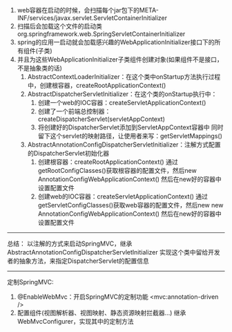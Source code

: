 1. web容器在启动的时候，会扫描每个jar包下的META-INF/services/javax.servlet.ServletContainerInitializer
2. 扫描后会加载这个文件的启动类 org.springframework.web.SpringServletContainerInitializer
3. spring的应用一启动就会加载感兴趣的WebApplicationInitializer接口下的所有组件(子类)
4. 并且为这些WebApplicationInitializer子类组件创建对象(如果组件不是接口，不是抽象类的话)
    1. AbstractContextLoaderInitializer：在这个类中onStartup方法执行过程中，创建根容器，createRootApplicationContext()
    2. AbstractDispatcherServletInitializer：在这个类的onStartup执行中：
        1. 创建一个web的IOC容器：createServletApplicationContext()
        2. 创建了一个前端总控制器：createDispatcherServlet(servletAppContext)
        3. 将创建好的DispatcherServlet添加到ServletAppContext容器中
            同时留下这个servlet的映射路径，让使用者来写：getServletMappings()
    3. AbstractAnnotationConfigDispatcherServletInitializer：注解方式配置的DispatcherServlet初始化器
        1. 创建根容器：createRootApplicationContext()
            通过getRootConfigClasses()获取根容器的配置文件，然后new AnnotationConfigWebApplicationContext()
            然后在new好的容器中设置配置文件
        2. 创建web的IOC容器：createServletApplicationContext()
            通过getServletConfigClasses()获取web容器的配置文件，然后new new AnnotationConfigWebApplicationContext()
            然后在new好的容器中设置配置文件
---
总结：
    以注解的方式来启动SpringMVC，继承AbstractAnnotationConfigDispatcherServletInitializer
    实现这个类中留给开发者的抽象方法，来指定DispatcherServlet的配置信息
    
---
定制SpringMVC:
1. @EnableWebMvc：开启SpringMVC的定制功能
    <mvc:annotation-driven />
2. 配置组件(视图解析器、视图映射、静态资源映射拦截器...)
    继承WebMvcConfigurer，实现其中的定制方法
               
    